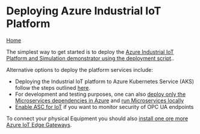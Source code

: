 # Deploying Azure Industrial IoT Platform

[Home](../readme.md)

The simplest way to get started is to deploy the [Azure Industrial IoT Platform and Simulation demonstrator using the deployment script](howto-deploy-all-in-one.md)..  

Alternative options to deploy the platform services include:

- Deploying the Industrial IoT platform to Azure Kubernetes Service (AKS) follow the steps outlined [here](howto-deploy-aks.md).
- For development and testing purposes, one can also [deploy only the Microservices dependencies in Azure](howto-deploy-local.md) and [run Microservices locally](setup/howto-run-microservices-locally.md)
- [Enable ASC for IoT](enable-asc-for-iot-and-sentinel-steps.md) if you want to monitor security of OPC UA endpoints

To connect your physical Equipment you should also [install one ore more Azure IoT Edge Gateways](howto-install-iot-edge.md).
